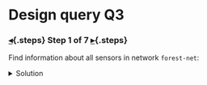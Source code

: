 <div class="top">

# Design query Q3
### [◂](command:katapod.loadPage?step5){.steps} Step 1 of 7 [▸](command:katapod.loadPage?step7){.steps}
</div>

Find information about all sensors in network `forest-net`:

<details>
  <summary>Solution</summary>

```sql
SELECT * 
FROM sensors_by_network
WHERE network = 'forest-net';
```{{execute}}

</details>

